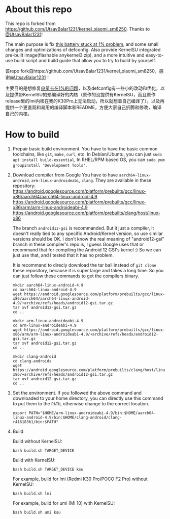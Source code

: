 # About this repo
This repo is forked from https://github.com/UtsavBalar1231/kernel_xiaomi_sm8250. Thanks to [@UtsavBalar1231](https://github.com/UtsavBalar1231/)!

The main purpose is fix [this battery stuck at 1% problem](https://github.com/liyafe1997/Xiaomi-fix-battery-one-percent), and some small changes and optimizations of defconfig. Also provide KernelSU integrated pre-built image(flashable anykernel3 zip), and a more intuitive and easy-to-use build script and build guide that allow you to try to build by yourself. 

该repo fork自https://github.com/UtsavBalar1231/kernel_xiaomi_sm8250，感谢[@UtsavBalar1231](https://github.com/UtsavBalar1231/)！

主要目的是想修复[电量卡在1%的问题](https://github.com/liyafe1997/Xiaomi-fix-battery-one-percent)，以及defconfig有一些小的改动和优化，以及提供带KernelSU的预编译好的内核（原作的没提供有KernelSU，而且原作release里的lmi内核在我的K30Pro上无法启动，所以就想着自己编译了）。以及再提供一个更直观和易用的编译脚本和README，方便大家自己折腾和修改，编译自己的内核。

# How to build
1. Prepair basic build environment. 
    You have to have the basic common toolchains, like `git`, `make`, `curl`, etc. 
    In Debian/Ubuntu, you can just `sudo apt install build-essential`, In RHEL/RPM based OS, you can `sudo yum groupinstall 'Development Tools'`.

2. Download compiler from Google
    You have to have `aarch64-linux-android`, `arm-linux-androideabi`, `clang`. They are avaliable in these repository:
    https://android.googlesource.com/platform/prebuilts/gcc/linux-x86/aarch64/aarch64-linux-android-4.9
    https://android.googlesource.com/platform/prebuilts/gcc/linux-x86/arm/arm-linux-androideabi-4.9
    https://android.googlesource.com/platform/prebuilts/clang/host/linux-x86

    The branch `android12-gsi` is recommanded. But it just a compiler, it doesn't really tied to any specific Android/Kernel version, so use similar versions should be OK. I don't know the real meaning of "android12-gsi" branch in these compiler's repo is, I guess Google uses that or recommand that for compiling the Android 12 GSI's kernel :) So we can just use that, and I tested that it has no problem. 

    It is recommand to direcly download the tar ball instead of `git clone` these repository, because it is super large and takes a long time. So you can just follow these commands to get the compilers binary.

    ```
    mkdir aarch64-linux-android-4.9
    cd aarch64-linux-android-4.9
    wget https://android.googlesource.com/platform/prebuilts/gcc/linux-x86/aarch64/aarch64-linux-android-4.9/+archive/refs/heads/android12-gsi.tar.gz
    tar xvf android12-gsi.tar.gz
    cd ..

    mkdir arm-linux-androideabi-4.9
    cd arm-linux-androideabi-4.9
    wget https://android.googlesource.com/platform/prebuilts/gcc/linux-x86/arm/arm-linux-androideabi-4.9/+archive/refs/heads/android12-gsi.tar.gz
    tar xvf android12-gsi.tar.gz
    cd ..

    mkdir clang-android
    cd clang-androids
    wget https://android.googlesource.com/platform/prebuilts/clang/host/linux-x86/+archive/refs/heads/android12-gsi.tar.gz
    tar xvf android12-gsi.tar.gz
    cd ..
    ```

3. Set the environment.
    If you followed the above command and downloaded to your home directory, you can directly use this command to put them to the `PATH`, otherwise change to the correct location.
    ```
    export PATH="$HOME/arm-linux-androideabi-4.9/bin:$HOME/aarch64-linux-android-4.9/bin:$HOME/clang-android/clang-r416183b1/bin:$PATH"
    ```

4. Build

    Build without KernelSU: 
    ```
    bash build.sh TARGET_DEVICE
    ```
    
    Build with KernelSU:
    ```
    bash build.sh TARGET_DEVICE ksu
    ```

    For example, build for lmi (Redmi K30 Pro/POCO F2 Pro) without KernelSU:
    ```
    bash build.sh lmi
    ````

    For example, build for umi (Mi 10) with KernelSU:
    ```
    bash build.sh umi ksu
    ```



